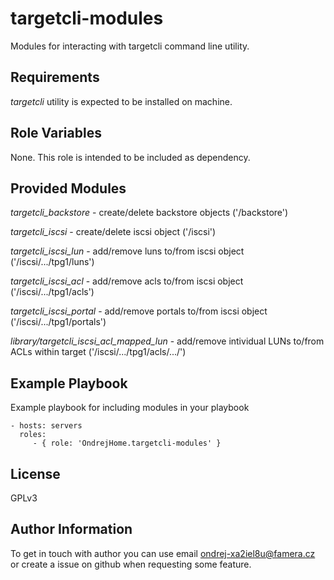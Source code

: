 targetcli-modules
=================

Modules for interacting with targetcli command line utility.

Requirements
------------

*targetcli* utility is expected to be installed on machine.

Role Variables
--------------

None. This role is intended to be included as dependency.

Provided Modules
----------------
*targetcli_backstore* - create/delete backstore objects ('/backstore')

*targetcli_iscsi* - create/delete iscsi object ('/iscsi')

*targetcli_iscsi_lun* - add/remove luns to/from iscsi object ('/iscsi/.../tpg1/luns')

*targetcli_iscsi_acl* - add/remove acls to/from iscsi object ('/iscsi/.../tpg1/acls')

*targetcli_iscsi_portal* - add/remove portals to/from iscsi object ('/iscsi/.../tpg1/portals')

*library/targetcli_iscsi_acl_mapped_lun* - add/remove intividual LUNs to/from ACLs within target ('/iscsi/.../tpg1/acls/.../')

Example Playbook
----------------

Example playbook for including modules in your playbook

    - hosts: servers
      roles:
         - { role: 'OndrejHome.targetcli-modules' }

License
-------

GPLv3

Author Information
------------------

To get in touch with author you can use email ondrej-xa2iel8u@famera.cz or create a issue on github when requesting some feature.
